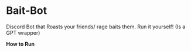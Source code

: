 # Bait-Bot
Discord Bot that Roasts your friends/ rage baits them. Run it yourself! (Is a GPT wrapper)


**How to Run**
